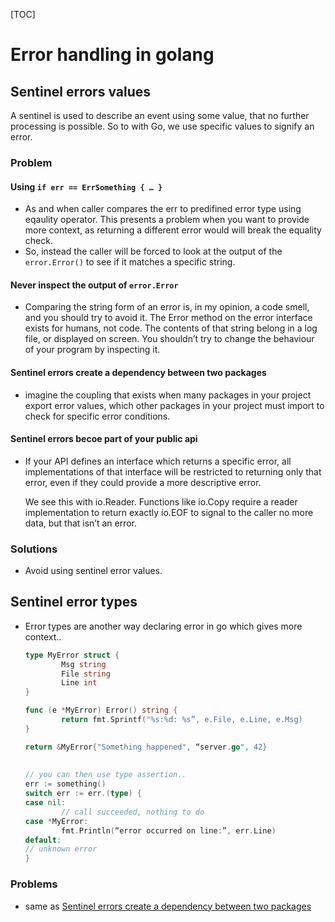 [TOC]



# Error handling in golang



## Sentinel errors values



A sentinel is used to describe an event using some value, that no further processing is possible. So to with Go, we use specific values to signify an error.



### Problem



#### Using  `if err == ErrSomething { … }`

- As and when caller compares the err to predifined error type using eqaulity operator. This presents a problem when you want to provide more context, as returning a different error would will break the equality check.
- So, instead the caller will be forced to look at the output of the `error.Error()` to see if it matches a specific string.

#### Never inspect the output of `error.Error`

- Comparing the string form of an error is, in my opinion, a code smell, and you should try to avoid it. The Error method on the error interface exists for humans, not code. The contents of that string belong in a log file, or displayed on screen. You shouldn’t try to change the behaviour of your program by inspecting it.

#### Sentinel errors create a dependency between two packages

- imagine the coupling that exists when many packages in your project export error values, which other packages in your project must import to check for specific error conditions.

#### Sentinel errors becoe part of your public api

- If your API defines an interface which returns a specific error, all implementations of that interface will be restricted to returning only that error, even if they could provide a more descriptive error.

  We see this with io.Reader. Functions like io.Copy require a reader implementation to return exactly io.EOF to signal to the caller no more data, but that isn’t an error.



### Solutions

- Avoid using sentinel error values.



## Sentinel error types

- Error types are another way declaring error in go which gives more context..

  ```go
  type MyError struct {
          Msg string
          File string
          Line int
  }

  func (e *MyError) Error() string { 
          return fmt.Sprintf("%s:%d: %s”, e.File, e.Line, e.Msg)
  }

  return &MyError{"Something happened", “server.go", 42}
                  
                  
  // you can then use type assertion..
  err := something()
  switch err := err.(type) {
  case nil:
          // call succeeded, nothing to do
  case *MyError:
          fmt.Println(“error occurred on line:”, err.Line)
  default:
  // unknown error
  }
  ```



### Problems

- same as [Sentinel errors create a dependency between two packages](#sentinel-errors-create-a-dependency-between-two-packages)

  ​



### 

